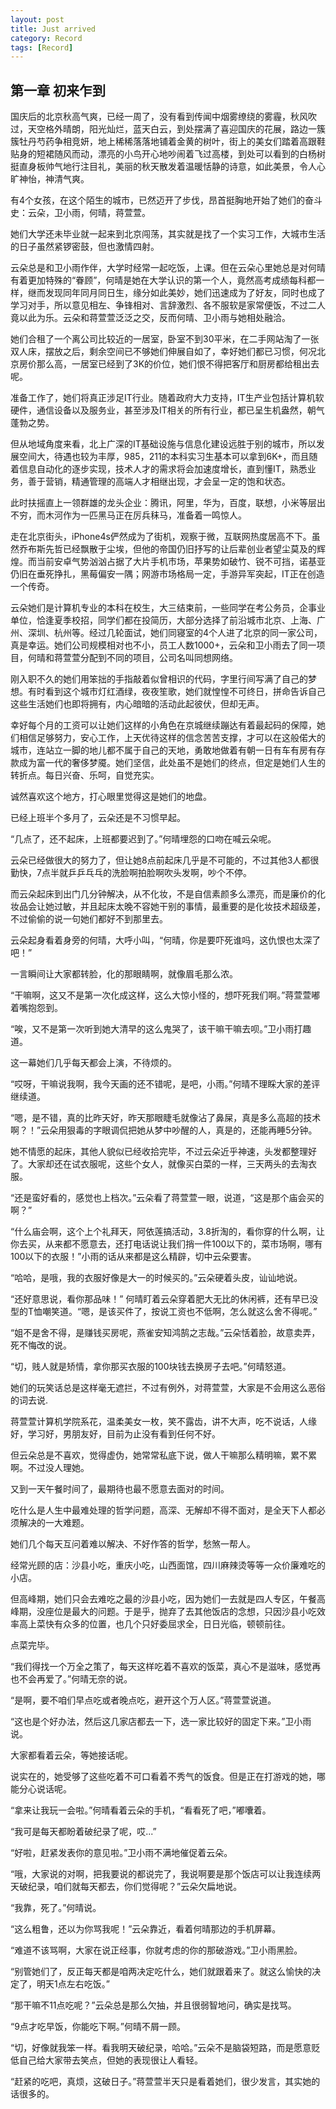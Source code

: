 ```yaml
---
layout: post
title: Just arrived
category: Record
tags: [Record]
---
```



## 第一章 初来乍到


国庆后的北京秋高气爽，已经一周了，没有看到传闻中烟雾缭绕的雾霾，秋风吹过，天空格外晴朗，阳光灿烂，蓝天白云，到处摆满了喜迎国庆的花展，路边一簇簇牡丹芍药争相竞妍，地上稀稀落落地铺着金黄的树叶，街上的美女们踏着高跟鞋贴身的短裙随风而动，漂亮的小鸟开心地吵闹着飞过高楼，到处可以看到的白杨树挺直身板帅气地行注目礼，美丽的秋天散发着温暖恬静的诗意，如此美景，令人心旷神怡，神清气爽。

有4个女孩，在这个陌生的城市，已然迈开了步伐，昂首挺胸地开始了她们的奋斗史：云朵，卫小雨，何晴，蒋萱萱。

她们大学还未毕业就一起来到北京闯荡，其实就是找了一个实习工作，大城市生活的日子虽然紧锣密鼓，但也激情四射。

云朵总是和卫小雨作伴，大学时经常一起吃饭，上课。但在云朵心里她总是对何晴有着更加特殊的“眷顾”，何晴是她在大学认识的第一个人，竟然高考成绩每科都一样，继而发现同年同月同日生，缘分如此美妙，她们迅速成为了好友，同时也成了学习对手，所以意见相左、争锋相对、言辞激烈、各不服软是家常便饭，不过二人竟以此为乐。云朵和蒋萱萱泛泛之交，反而何晴、卫小雨与她相处融洽。

她们合租了一个离公司比较近的一居室，卧室不到30平米，在二手网站淘了一张双人床，摆放之后，剩余空间已不够她们伸展自如了，幸好她们都已习惯，何况北京房价那么高，一居室已经到了3K的价位，她们恨不得把客厅和厨房都给租出去呢。

准备工作了，她们将真正涉足IT行业。随着政府大力支持，IT生产业包括计算机软硬件，通信设备以及服务业，甚至涉及IT相关的所有行业，都已呈生机盎然，朝气蓬勃之势。

但从地域角度来看，北上广深的IT基础设施与信息化建设远胜于别的城市，所以发展空间大，待遇也较为丰厚，985，211的本科实习生基本可以拿到6K+，而且随着信息自动化的逐步实现，技术人才的需求将会加速度增长，直到懂IT，熟悉业务，善于营销，精通管理的高端人才相继出现，才会呈一定的饱和状态。  

此时扶摇直上一领群雄的龙头企业：腾讯，阿里，华为，百度，联想，小米等层出不穷，而木河作为一匹黑马正在厉兵秣马，准备着一鸣惊人。

走在北京街头，iPhone4s俨然成为了街机，观察于微，互联网热度居高不下。虽然乔布斯先哲已经飘散于尘埃，但他的帝国仍旧抒写的让后辈创业者望尘莫及的辉煌。而当前安卓气势汹汹占据了大片手机市场，苹果势如破竹、锐不可挡，诺基亚仍旧在垂死挣扎，黑莓偏安一隅；网游市场格局一定，手游异军突起，IT正在创造一个传奇。

云朵她们是计算机专业的本科在校生，大三结束前，一些同学在考公务员，企事业单位，恰逢夏季校招，同学们都在投简历，大部分选择了前沿城市北京、上海、广州、深圳、杭州等。经过几轮面试，她们同寝室的4个人进了北京的同一家公司，真是幸运。她们公司规模相对也不小，员工人数1000+，云朵和卫小雨去了同一项目，何晴和蒋萱萱分配到不同的项目，公司名叫同想网络。

刚入职不久的她们用笨拙的手指敲着似曾相识的代码，字里行间写满了自己的梦想。有时看到这个城市灯红酒绿，夜夜笙歌，她们就惶惶不可终日，拼命告诉自己这些生活她们也即将拥有，内心暗暗的活动此起彼伏，但却无声。

幸好每个月的工资可以让她们这样的小角色在京城继续蹦达有着最起码的保障，她们相信足够努力，安心工作，上天优待这样的信念苦苦支撑，才可以在这般偌大的城市，连站立一脚的地儿都不属于自己的天地，勇敢地做着有朝一日有车有房有存款成为富一代的奢侈梦魇。她们坚信，此处虽不是她们的终点，但定是她们人生的转折点。每日兴奋、乐呵，自觉充实。

诚然喜欢这个地方，打心眼里觉得这是她们的地盘。

已经上班半个多月了，云朵还是不习惯早起。

“几点了，还不起床，上班都要迟到了。”何晴埋怨的口吻在喊云朵呢。

云朵已经做很大的努力了，但让她8点前起床几乎是不可能的，不过其他3人都很勤快，7点半就乒乒乓乓的洗脸啊拍脸啊吹头发啊，吵个不停。

而云朵起床到出门几分钟解决，从不化妆，不是自信素颜多么漂亮，而是廉价的化妆品会让她过敏，并且起床太晚不容她干别的事情，最重要的是化妆技术超级差，不过偷偷的说一句她们都好不到那里去。

云朵起身看着身旁的何晴，大呼小叫，“何晴，你是要吓死谁吗，这仇恨也太深了吧！”

一言瞬间让大家都转脸，化的那眼睛啊，就像眉毛那么浓。

“干嘛啊，这又不是第一次化成这样，这么大惊小怪的，想吓死我们啊。”蒋萱萱嘟着嘴抱怨到。

“唉，又不是第一次听到她大清早的这么鬼哭了，该干嘛干嘛去呗。”卫小雨打趣道。

这一幕她们几乎每天都会上演，不待烦的。

“哎呀，干嘛说我啊，我今天画的还不错呢，是吧，小雨。”何晴不理睬大家的差评继续道。

“嗯，是不错，真的比昨天好，昨天那眼睫毛就像沾了鼻屎，真是多么高超的技术啊？！”云朵用狠毒的字眼调侃把她从梦中吵醒的人，真是的，还能再睡5分钟。

她不情愿的起床，其他人貌似已经收拾完毕，不过云朵近乎神速，头发都整理好了。大家却还在试衣服呢，这些个女人，就像买白菜的一样，三天两头的去淘衣服。

“还是蛮好看的，感觉也上档次。”云朵看了蒋萱萱一眼，说道，“这是那个庙会买的啊？”

“什么庙会啊，这个上个礼拜天，阿依莲搞活动，3.8折淘的，看你穿的什么啊，让你去买，从来都不愿意去，还打电话说让我们捎一件100以下的，菜市场啊，哪有100以下的衣服！”小雨的话从来都是这么精辟，切中云朵要害。

“哈哈，是哦，我的衣服好像是大一的时候买的。”云朵硬着头皮，讪讪地说。

“还好意思说，看你那品味！” 何晴盯着云朵穿着肥大无比的休闲裤，还有早已没型的T恤嘲笑道。“嗯，是该买件了，按说工资也不低啊，怎么就这么舍不得呢。”

“姐不是舍不得，是赚钱买房呢，燕雀安知鸿鹄之志哉。”云朵恬着脸，故意卖弄，死不悔改的说。

“切，贱人就是矫情，拿你那买衣服的100块钱去换房子去吧。”何晴怒道。

她们的玩笑话总是这样毫无遮拦，不过有例外，对蒋萱萱，大家是不会用这么恶俗的词去说.

蒋萱萱计算机学院系花，温柔美女一枚，笑不露齿，讲不大声，吃不说话，人缘好，学习好，男朋友好，目前为止没有看到任何不好。

但云朵总是不喜欢，觉得虚伪，她常常私底下说，做人干嘛那么精明嘛，累不累啊。不过没人理她。

又到一天午餐时间了，最期待也最不愿意去面对的时间。

吃什么是人生中最难处理的哲学问题，高深、无解却不得不面对，是全天下人都必须解决的一大难题。

她们几个每天互问着难以解决、不好作答的哲学，愁煞一帮人。

经常光顾的店：沙县小吃，重庆小吃，山西面馆，四川麻辣烫等等一众价廉难吃的小店。

但高峰期，她们只会去难吃之最的沙县小吃，因为她们一去就是四人专区，午餐高峰期，没座位是最大的问题。于是乎，抛弃了去其他饭店的念想，只因沙县小吃效率高上菜快有众多的位置，也几个只好委屈求全，日日光临，顿顿前往。

点菜完毕。

“我们得找一个万全之策了，每天这样吃着不喜欢的饭菜，真心不是滋味，感觉再也不会再爱了。”何晴无奈的说。

“是啊，要不咱们早点吃或者晚点吃，避开这个万人区。”蒋萱萱说道。

“这也是个好办法，然后这几家店都去一下，选一家比较好的固定下来。”卫小雨说。

大家都看着云朵，等她接话呢。

说实在的，她受够了这些吃着不可口看着不秀气的饭食。但是正在打游戏的她，哪能分心说话呢。

“拿来让我玩一会啦。”何晴看着云朵的手机，“看看死了吧，”嘟囔着。

“我可是每天都盼着破纪录了呢，哎...”

“好啦，赶紧发表你的意见啦。”卫小雨不满地催促着云朵。

“哦，大家说的对啊，把我要说的都说完了，我说啊要是那个饭店可以让我连续两天破纪录，咱们就每天都去，你们觉得呢？”云朵欠扁地说。

“我靠，死了。”何晴说。

“这么粗鲁，还以为你骂我呢！”云朵靠近，看着何晴那边的手机屏幕。

“难道不该骂啊，大家在说正经事，你就考虑的你的那破游戏。”卫小雨黑脸。

“别管她们了，反正每天都是咱两决定吃什么，她们就跟着来了。就这么愉快的决定了，明天1点左右吃饭。”

“那干嘛不11点吃呢？”云朵总是那么欠抽，并且很弱智地问，确实是找骂。

“9点才吃早饭，你能吃下啊。”何晴不屑一顾。

“切，好像就我笨一样。看我明天破纪录，哈哈。”云朵不是脑袋短路，而是愿意贬低自己给大家带去笑点，但她的表现很让人看轻。

“赶紧的吃吧，真烦，这破日子。”蒋萱萱半天只是看着她们，很少发言，其实她的话很多的。
